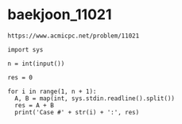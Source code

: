 # baekjoon_11021



```
https://www.acmicpc.net/problem/11021
```



```
import sys

n = int(input())

res = 0

for i in range(1, n + 1):
  A, B = map(int, sys.stdin.readline().split())
  res = A + B
  print('Case #' + str(i) + ':', res)
```

